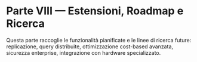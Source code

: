 # Parte VIII — Estensioni, Roadmap e Ricerca

Questa parte raccoglie le funzionalità pianificate e le linee di ricerca future: replicazione, query distribuite, ottimizzazione cost-based avanzata, sicurezza enterprise, integrazione con hardware specializzato.

